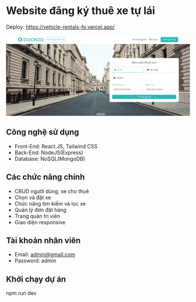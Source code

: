 # Website đăng ký thuê xe tự lái

Deploy: https://vehicle-rentals-fe.vercel.app/

![alt text](image.png)

## Công nghệ sử dụng
- Front-End: React.JS, Tailwind CSS
- Back-End: NodeJS(Express)
- Database: NoSQL(MongoDB)

## Các chức năng chính
- CRUD người dùng, xe cho thuê
- Chọn và đặt xe
- Chức năng tìm kiếm và lọc xe
- Quản lý đơn đặt hàng
- Trang quản trị viên
- Giao diện responsive

## Tài khoản nhân viên
- Email: admin@gmail.com
- Password: admin

## Khởi chạy dự án
npm run dev